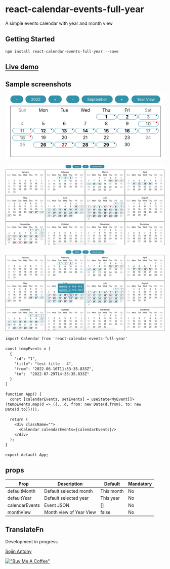 # react-calendar-events-full-year

A simple events calendar with year and month view

## Getting Started

```
npm install react-calendar-events-full-year --save

```


## [Live demo](https://sojinantony01.github.io/react-calendar-events-full-year/)


## Sample screenshots

![alt text](https://raw.githubusercontent.com/sojinantony01/react-calendar-events-full-year/main/public/images/month.png)

![alt text](https://raw.githubusercontent.com/sojinantony01/react-calendar-events-full-year/main/public/images/year.png)

![alt text](https://raw.githubusercontent.com/sojinantony01/react-calendar-events-full-year/main/public/images/year-event.png)



```
import Calendar from 'react-calendar-events-full-year'

const tempEvents = [
  {
    "id": "1",
    "title": "test title - 4",
    "from": "2022-06-10T11:33:35.833Z",
    "to":  "2022-07-29T14:33:35.833Z"
  }
]

function App() {
  const [calendarEvents, setEvents] = useState<MyEvent[]>(tempEvents.map(d => ({...d, from: new Date(d.from), to: new Date(d.to)})));
  
  return (
    <div className="">
      <Calendar calendarEvents={calendarEvents}/>
    </div>
  );
}

export default App;

```
## props

| Prop | Description | Default | Mandatory
| --- | --- | -- | -- |
| defaultMonth | Default selected month  | This month  |  No |
| defaultYear | Default selected year  | This year  |  No |
| calendarEvents | Event JSON | [] | No
| monthView | Month view of Year View | false | No


## TranslateFn

  Development in progress



[Sojin Antony](https://github.com/sojinantony01)

[!["Buy Me A Coffee"](https://www.buymeacoffee.com/assets/img/guidelines/download-assets-sm-1.svg)](https://www.buymeacoffee.com/sojinantony)

